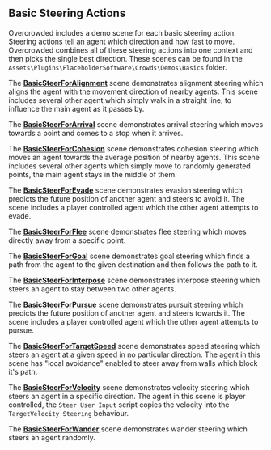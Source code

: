 ## Basic Steering Actions

Overcrowded includes a demo scene for each basic steering action. Steering actions tell an agent which direction and how fast to move. Overcrowded combines all of these steering actions into one context and then picks the single best direction. These scenes can be found in the `Assets\Plugins\PlaceholderSoftware\Crowds\Demos\Basics` folder.

The **[BasicSteerForAlignment](../../../Reference/MonoBehaviours/Steering/SteerForAlignment)** scene demonstrates alignment steering which aligns the agent with the movement direction of nearby agents. This scene includes several other agent which simply walk in a straight line, to influence the main agent as it passes by.

The **[BasicSteerForArrival](../../../Reference/MonoBehaviours/Steering/SteerForArrival)** scene demonstrates arrival steering which moves towards a point and comes to a stop when it arrives.

The **[BasicSteerForCohesion](../../../Reference/MonoBehaviours/Steering/SteerForCohesion)** scene demonstrates cohesion steering which moves an agent towards the average position of nearby agents. This scene includes several other agents which simply move to randomly generated points, the main agent stays in the middle of them.

The **[BasicSteerForEvade](../../../Reference/MonoBehaviours/Steering/SteerForEvade)** scene demonstrates evasion steering which predicts the future position of another agent and steers to avoid it. The scene includes a player controlled agent which the other agent attempts to evade.

The **[BasicSteerForFlee](../../../Reference/MonoBehaviours/Steering/SteerForFlee)** scene demonstrates flee steering which moves directly away from a specific point.

The **[BasicSteerForGoal](../../../Reference/MonoBehaviours/Steering/SteerForGoal)** scene demonstrates goal steering which finds a path from the agent to the given destination and then follows the path to it.

The **[BasicSteerForInterpose](../../../Reference/MonoBehaviours/Steering/SteerForInterpose)** scene demonstrates interpose steering which steers an agent to stay between two other agents.

The **[BasicSteerForPursue](../../../Reference/MonoBehaviours/Steering/SteerForPursue)** scene demonstrates pursuit steering which predicts the future position of another agent and steers towards it. The scene includes a player controlled agent which the other agent attempts to pursue.

The **[BasicSteerForTargetSpeed](../../../Reference/MonoBehaviours/Steering/SteerForTargetSpeed)** scene demonstrates speed steering which steers an agent at a given speed in no particular direction. The agent in this scene has "local avoidance" enabled to steer away from walls which block it's path.

The **[BasicSteerForVelocity](../../../Reference/MonoBehaviours/Steering/SteerForTargetVelocity)** scene demonstrates velocity steering which steers an agent in a specific direction. The agent in this scene is player controlled, the `Steer User Input` script copies the velocity into the `TargetVelocity Steering` behaviour.

The **[BasicSteerForWander](../../../Reference/MonoBehaviours/Steering/SteerForWander)** scene demonstrates wander steering which steers an agent randomly.